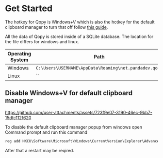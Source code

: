# Get Started

The hotkey for Qopy is Windows+V which is also the hotkey for the default clipboard manager to turn that off follow [this guide](https://github.com/0PandaDEV/Qopy/new/main#disable-windowsv-for-default-clipboard-manager). 

All the data of Qopy is stored inside of a SQLite database. The location for the file differs for windows and linux.

| Operating System | Path                                                  |
|------------------|-------------------------------------------------------|
| Windows          | `C:\Users\USERNAME\AppData\Roaming\net.pandadev.qopy` |
| Linux            | `` |

## Disable Windows+V for default clipboard manager

https://github.com/user-attachments/assets/723f9e07-3190-46ec-9bb7-15dfc112f620

To disable the default clipboard manager popup from windows open Command prompt and run this command
```cmd
reg add HKCU\Software\Microsoft\Windows\CurrentVersion\Explorer\Advanced /v DisabledHotkeys /t REG_SZ /d V
```

After that a restart may be reqired.
